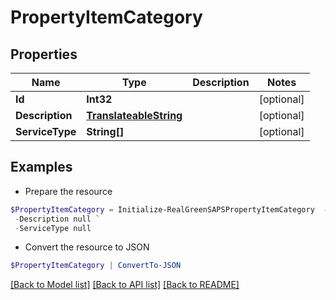 # PropertyItemCategory
## Properties

Name | Type | Description | Notes
------------ | ------------- | ------------- | -------------
**Id** | **Int32** |  | [optional] 
**Description** | [**TranslateableString**](TranslateableString.md) |  | [optional] 
**ServiceType** | **String[]** |  | [optional] 

## Examples

- Prepare the resource
```powershell
$PropertyItemCategory = Initialize-RealGreenSAPSPropertyItemCategory  -Id null `
 -Description null `
 -ServiceType null
```

- Convert the resource to JSON
```powershell
$PropertyItemCategory | ConvertTo-JSON
```

[[Back to Model list]](../README.md#documentation-for-models) [[Back to API list]](../README.md#documentation-for-api-endpoints) [[Back to README]](../README.md)

